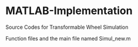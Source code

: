 # MATLAB-Implementation
Source Codes for Transformable Wheel Simulation 

Function files and the main file named Simul_new.m
